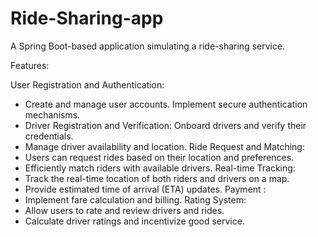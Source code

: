 # Ride-Sharing-app

A Spring Boot-based application simulating a ride-sharing service.

Features:

User Registration and Authentication:
* Create and manage user accounts.
Implement secure authentication mechanisms.
* Driver Registration and Verification:
Onboard drivers and verify their credentials.
* Manage driver availability and location.
Ride Request and Matching:
* Users can request rides based on their location and preferences.
* Efficiently match riders with available drivers.
Real-time Tracking:
* Track the real-time location of both riders and drivers on a map.
* Provide estimated time of arrival (ETA) updates.
Payment :
* Implement fare calculation and billing.
Rating System:
* Allow users to rate and review drivers and rides.
* Calculate driver ratings and incentivize good service.

